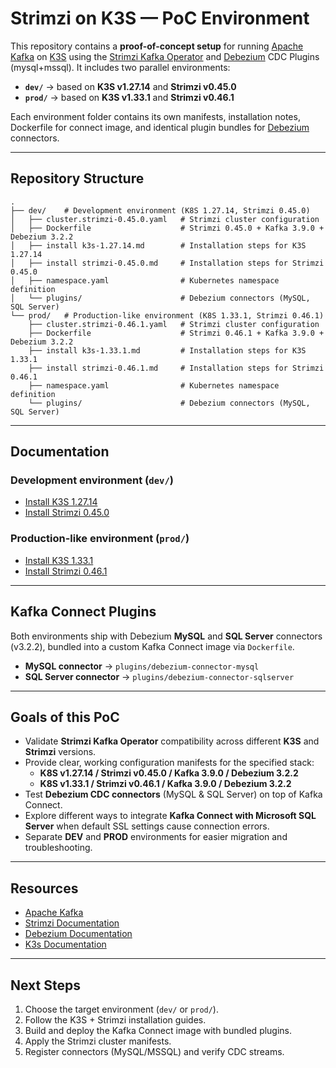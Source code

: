 # Strimzi on K3S — PoC Environment

This repository contains a **proof-of-concept setup** for running [Apache Kafka](https://kafka.apache.org/) on [K3S](https://k3s.io/) using the [Strimzi Kafka Operator](https://strimzi.io/) and [Debezium](https://debezium.io/releases/3.2/) CDC Plugins (mysql+mssql).
It includes two parallel environments:

- **`dev/`** → based on **K3S v1.27.14** and **Strimzi v0.45.0**  
- **`prod/`** → based on **K3S v1.33.1** and **Strimzi v0.46.1**

Each environment folder contains its own manifests, installation notes, Dockerfile for connect image, and identical plugin bundles for [Debezium](https://debezium.io/releases/3.2/) connectors.

---

## Repository Structure

```
.
├── dev/    # Development environment (K8S 1.27.14, Strimzi 0.45.0)
│   ├── cluster.strimzi-0.45.0.yaml   # Strimzi cluster configuration
│   ├── Dockerfile                    # Strimzi 0.45.0 + Kafka 3.9.0 + Debezium 3.2.2
│   ├── install k3s-1.27.14.md        # Installation steps for K3S 1.27.14
│   ├── install strimzi-0.45.0.md     # Installation steps for Strimzi 0.45.0
│   ├── namespace.yaml                # Kubernetes namespace definition
│   └── plugins/                      # Debezium connectors (MySQL, SQL Server)
└── prod/   # Production-like environment (K8S 1.33.1, Strimzi 0.46.1)
    ├── cluster.strimzi-0.46.1.yaml   # Strimzi cluster configuration
    ├── Dockerfile                    # Strimzi 0.46.1 + Kafka 3.9.0 + Debezium 3.2.2
    ├── install k3s-1.33.1.md         # Installation steps for K3S 1.33.1
    ├── install strimzi-0.46.1.md     # Installation steps for Strimzi 0.46.1
    ├── namespace.yaml                # Kubernetes namespace definition
    └── plugins/                      # Debezium connectors (MySQL, SQL Server)
```

---

## Documentation

### Development environment (`dev/`)
- [Install K3S 1.27.14](dev/install%20k3s-1.27.14.md)  
- [Install Strimzi 0.45.0](dev/install%20strimzi-0.45.0.md)  

### Production-like environment (`prod/`)
- [Install K3S 1.33.1](prod/install%20k3s-1.33.1.md)  
- [Install Strimzi 0.46.1](prod/install%20strimzi-0.46.1.md)  

---

## Kafka Connect Plugins

Both environments ship with Debezium **MySQL** and **SQL Server** connectors (v3.2.2), bundled into a custom Kafka Connect image via `Dockerfile`.

- **MySQL connector** → `plugins/debezium-connector-mysql`  
- **SQL Server connector** → `plugins/debezium-connector-sqlserver`

---

## Goals of this PoC

- Validate **Strimzi Kafka Operator** compatibility across different **K3S** and **Strimzi** versions.  
- Provide clear, working configuration manifests for the specified stack:
  - **K8S v1.27.14 / Strimzi v0.45.0 / Kafka 3.9.0 / Debezium 3.2.2**
  - **K8S v1.33.1  / Strimzi v0.46.1 / Kafka 3.9.0 / Debezium 3.2.2**
- Test **Debezium CDC connectors** (MySQL & SQL Server) on top of Kafka Connect.  
- Explore different ways to integrate **Kafka Connect with Microsoft SQL Server** when default SSL settings cause connection errors.
- Separate **DEV** and **PROD** environments for easier migration and troubleshooting.

---

## Resources

- [Apache Kafka](https://kafka.apache.org/documentation/)  
- [Strimzi Documentation](https://strimzi.io/documentation/)  
- [Debezium Documentation](https://debezium.io/documentation/)  
- [K3s Documentation](https://docs.k3s.io/)  

---

## Next Steps

1. Choose the target environment (`dev/` or `prod/`).  
2. Follow the K3S + Strimzi installation guides.  
3. Build and deploy the Kafka Connect image with bundled plugins.  
4. Apply the Strimzi cluster manifests.  
5. Register connectors (MySQL/MSSQL) and verify CDC streams.
